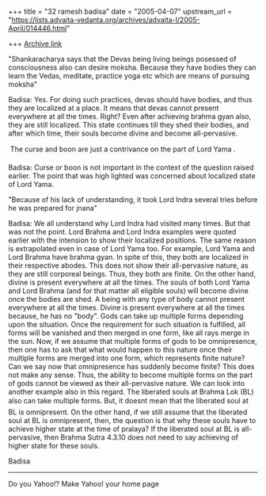 +++
title = "32 ramesh badisa"
date = "2005-04-07"
upstream_url = "https://lists.advaita-vedanta.org/archives/advaita-l/2005-April/014446.html"

+++
[Archive link](https://lists.advaita-vedanta.org/archives/advaita-l/2005-April/014446.html)

"Shankaracharya says that the Devas being living beings posessed of
consciousness also can desire moksha.  Because they have bodies they 
can learn the Vedas, meditate, practice yoga etc which are means of 
pursuing moksha"

Badisa: Yes. For doing such practices, devas should have bodies, and thus they are localized at a place. It means that devas cannot present everywhere at all the times. Right? Even after achieving brahma gyan also, they are still localized. This state continues till they shed their bodies, and after which time, their souls become divine and become all-pervasive. 


 The curse and boon are just a contrivance on the part of Lord Yama .



Badisa: Curse or boon is not important in the context of the question raised earlier. The point that was high lighted was concerned about localized state of Lord Yama. 



"Because of his lack of understanding, it took Lord Indra several tries
before he was prepared for jnana"


Badisa: We all understand why Lord Indra had visited many times. But that was not the point. Lord Brahma and Lord Indra examples were quoted earlier with the intension to show their localized positions. The same reason is extrapolated even in case of Lord Yama too. For example, Lord Yama and Lord Brahma have brahma gyan. In spite of this, they both are localized in their respective abodes. This does not show their all-pervasive nature, as they are still corporeal beings. Thus, they both are finite. On the other hand, divine is present everywhere at all the times. The souls of both Lord Yama and Lord Brahma (and for that matter all eligible souls) will become divine once the bodies are shed. A being with any type of body cannot present everywhere at all the times. Divine is present everywhere at all the times because, he has no "body". Gods can take up multiple forms depending upon the situation. Once the requirement for such situation is fulfilled, all forms will be vanished and then
 merged in one form, like all rays merge in the sun. Now, if we assume that multiple forms of gods to be omnipresence, then one has to ask that what would happen to this nature once their multiple forms are merged into one form, which represents finite nature? Can we say now that omnipresence has suddenly become finite?  This does not make any sense. Thus, the ability to become multiple forms on the part of gods cannot be viewed as their all-pervasive nature. We can look into another example also in this regard. The liberated souls at Brahma Lok (BL) also can take multiple forms. But, it doesnt mean that the liberated soul at BL is omnipresent. On the other hand, if we still assume that the liberated soul at BL is omnipresent, then, the question is that why these souls have to achieve higher state at the time of pralaya? If the liberated soul at BL is all-pervasive, then Brahma Sutra 4.3.10 does not need to say achieving of higher state for these souls. 

Badisa



---------------------------------
Do you Yahoo!?
 Make Yahoo! your home page   

